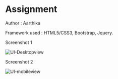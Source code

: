 # Assignment
Author : Aarthika

Framework used :  HTML5/CSS3, Bootstrap, Jquery.

Screenshot 1


![UI-Desktopview](https://user-images.githubusercontent.com/100925167/157108772-ada42d7d-ed6c-49b3-8e9e-0f60fd02acc5.png)


Screenshot 2

![UI-mobileview](https://user-images.githubusercontent.com/100925167/157108742-32457da2-0976-4b8a-a44b-373341ddc737.png)

